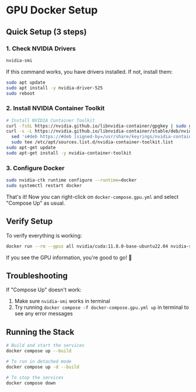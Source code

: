 # GPU Docker Setup

## Quick Setup (3 steps)

### 1. Check NVIDIA Drivers
```bash
nvidia-smi
```
If this command works, you have drivers installed. If not, install them:
```bash
sudo apt update
sudo apt install -y nvidia-driver-525
sudo reboot
```

### 2. Install NVIDIA Container Toolkit
```bash
# Install NVIDIA Container Toolkit
curl -fsSL https://nvidia.github.io/libnvidia-container/gpgkey | sudo gpg --dearmor -o /usr/share/keyrings/nvidia-container-toolkit-keyring.gpg
curl -s -L https://nvidia.github.io/libnvidia-container/stable/deb/nvidia-container-toolkit.list | \
  sed 's#deb https://#deb [signed-by=/usr/share/keyrings/nvidia-container-toolkit-keyring.gpg] https://#g' | \
  sudo tee /etc/apt/sources.list.d/nvidia-container-toolkit.list
sudo apt-get update
sudo apt-get install -y nvidia-container-toolkit
```

### 3. Configure Docker
```bash
sudo nvidia-ctk runtime configure --runtime=docker
sudo systemctl restart docker
```

That's it! Now you can right-click on `docker-compose.gpu.yml` and select "Compose Up" as usual.

## Verify Setup
To verify everything is working:
```bash
docker run --rm --gpus all nvidia/cuda:11.8.0-base-ubuntu22.04 nvidia-smi
```
If you see the GPU information, you're good to go! 🚀

## Troubleshooting
If "Compose Up" doesn't work:
1. Make sure `nvidia-smi` works in terminal
2. Try running `docker compose -f docker-compose.gpu.yml up` in terminal to see any error messages

## Running the Stack
```bash
# Build and start the services
docker compose up --build

# To run in detached mode
docker compose up -d --build

# To stop the services
docker compose down
```






